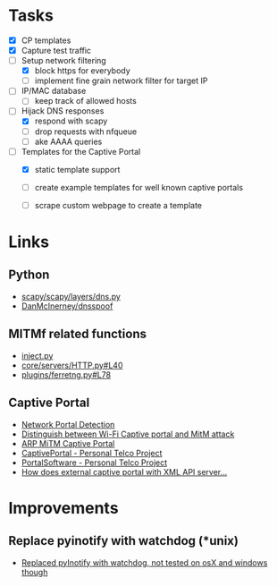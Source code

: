 

# Tasks
* [X] CP templates
* [X] Capture test traffic
* [ ] Setup network filtering
  * [X] block https for everybody
  * [ ] implement fine grain network filter for target IP
* [ ] IP/MAC database
  * [ ] keep track of allowed hosts
* [ ] Hijack DNS responses
  * [X] respond with scapy
  * [ ] drop requests with nfqueue
  * [ ] ake AAAA queries
* [ ] Templates for the Captive Portal
  * [X] static template support
  * [ ] create example templates for well known captive portals
  * [ ] scrape custom webpage to create a template


# Links
## Python 
* [scapy/scapy/layers/dns.py](https://github.com/jwiegley/scapy/blob/master/scapy/layers/dns.py)
* [DanMcInerney/dnsspoof](https://github.com/DanMcInerney/dnsspoof)

## MITMf related functions
* [inject.py](https://github.com/byt3bl33d3r/MITMf/blob/master/plugins/inject.py)
* [core/servers/HTTP.py#L40](https://github.com/byt3bl33d3r/MITMf/blob/master/core/servers/HTTP.py#L40)
* [plugins/ferretng.py#L78](https://github.com/byt3bl33d3r/MITMf/blob/master/plugins/ferretng.py#L78)

## Captive Portal
* [Network Portal Detection](https://www.chromium.org/chromium-os/chromiumos-design-docs/network-portal-detection)
* [Distinguish between Wi-Fi Captive portal and MitM attack](https://security.stackexchange.com/questions/87320/distinguish-between-wi-fi-captive-portal-and-mitm-attack)
* [ARP MiTM Captive Portal](https://github.com/CroweCybersecurity/MiTM-CaptivePortal/)
* [CaptivePortal - Personal Telco Project](https://personaltelco.net/wiki/CaptivePortal)
* [PortalSoftware - Personal Telco Project](https://personaltelco.net/wiki/PortalSoftware)
* [How does external captive portal with XML API server...](http://community.arubanetworks.com/t5/Controller-Based-WLANs/How-does-external-captive-portal-with-XML-API-server-work-with/ta-p/184600)

# Improvements
## Replace pyinotify with watchdog (*unix)
* [Replaced pyInotify with watchdog, not tested on osX and windows though](https://github.com/raphdg/baboon/commit/2c115da63dac16d0fbdc9b45067d0ab0960143ed)

